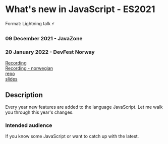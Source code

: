 # What's new in JavaScript - ES2021
Format: Lightning talk ⚡

### 09 December 2021 - JavaZone
### 20 January 2022 - DevFest Norway
[Recording](https://youtu.be/EwerUS318LQ?t=1060)  
[Recording - norwegian](https://vimeo.com/669321152)  
[repo](https://github.com/gautemo/ES-Intro/tree/master/es12)  
[slides](https://gaute-talks.netlify.app/whats-new-in-javascript-es2021/index.html)


## Description
Every year new features are added to the language JavaScript. Let me walk you through this year's changes.

### Intended audience
If you know some JavaScript or want to catch up with the latest.
